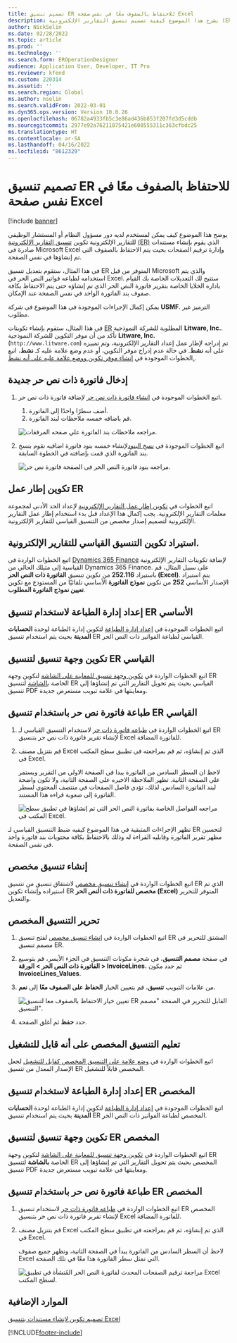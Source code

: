 ```yaml
---
title: تصميم تنسيق ER للاحتفاظ بالصفوف معًا في نفس صفحة Excel
description: يشرح هذا الموضوع كيفية تصميم تنسيق التقارير الإلكترونية (ER) الذي يبقي الصفوف معًا في صفحة Microsoft Excel نفسها.
author: NickSelin
ms.date: 02/28/2022
ms.topic: article
ms.prod: ''
ms.technology: ''
ms.search.form: EROperationDesigner
audience: Application User, Developer, IT Pro
ms.reviewer: kfend
ms.custom: 220314
ms.assetid: ''
ms.search.region: Global
ms.author: nselin
ms.search.validFrom: 2022-03-01
ms.dyn365.ops.version: Version 10.0.26
ms.openlocfilehash: 06782a4933fb5c3e86ad436b853f207fd3d5cddb
ms.sourcegitcommit: 2977e92a76211875421e608555311c363cfbdc25
ms.translationtype: HT
ms.contentlocale: ar-SA
ms.lasthandoff: 04/16/2022
ms.locfileid: "8612329"
---
```

# <a name="design-an-er-format-to-keep-rows-together-on-the-same-excel-page"></a>تصميم تنسيق ER للاحتفاظ بالصفوف معًا في نفس صفحة Excel

[!include [banner](../includes/banner.md)]


يوضح هذا الموضوع كيف يمكن لمستخدم لديه دور مسؤول النظام أو المستشار الوظيفي للتقارير الإلكترونية تكوين [تنسيق التقارير الإلكترونية](general-electronic-reporting.md) [(ER)](er-overview-components.md#format-component) الذي يقوم بإنشاء مستندات صادرة في Microsoft Excel وإدارة ترقيم الصفحات بحيث يتم الاحتفاظ بالصفوف التي تم إنشاؤها في نفس الصفحة.

في هذا المثال، ستقوم بتعديل تنسيق ER المتوفر من قبل Microsoft والذي يتم استخدامه لطباعه فواتير النص الحر في Excel. ستتيح لك التعديلات الخاصة بك القيام باداره الخلايا الخاصة بتقرير فاتورة النص الحر الذي تم إنشاؤه حتى يتم الاحتفاظ بكافة صفوف بند الفاتورة الواحد في نفس الصفحة عند الإمكان.

يمكن إكمال الإجراءات الموجودة في هذا الموضوع في شركة **USMF**. الترميز غير مطلوب.

في هذا المثال، ستقوم بإنشاء تكوينات [ER](general-electronic-reporting.md#Configuration) المطلوبة للشركة النموذجية **Litware, Inc.**. تأكد من أن موفر التكوين للشركة النموذجية **Litware, Inc.** (`http://www.litware.com`) تم إدراجه لإطار عمل إعداد التقارير الإلكترونية، وتم تمييزه على أنه **نشط**. في حالة عدم إدراج موفر التكوين، أو عدم وضع علامة عليه كـ **نشط**، اتبع الخطوات الموجودة في [إنشاء موفر تكوين ووضع علامة عليه على أنه نشط.](tasks/er-configuration-provider-mark-it-active-2016-11.md).

## <a name="enter-a-new-free-text-invoice"></a>إدخال فاتورة ذات نص حر جديدة

1. اتبع الخطوات الموجودة في [إنشاء فاتورة ذات نص حر](../../../finance/accounts-receivable/create-free-text-invoice-new.md#create-a-free-text-invoice-1) لإضافة فاتورة ذات نص حر.

    1. أضف سطرًا واحدًا إلى الفاتورة.
    2. قم باضافه خمسه ملاحظات لبند الفاتورة.

    ![مراجعه ملاحظات بند الفاتورة علي صفحه المرفقات.](./media/er-keep-excel-rows-together-notes.png)

2. اتبع الخطوات الموجودة في [نسخ البنود](../../../finance/accounts-receivable/create-free-text-invoice-new.md#copy-lines)لإنشاء خمسه بنود فاتورة اضافيه تقوم بنسخ بند الفاتورة الذي قمت بإضافته في الخطوة السابقة.

    ![مراجعه بنود فاتورة النص الحر في الصفحة فاتورة نص حر.](./media/er-keep-excel-rows-together-invoice.png)

## <a name="configure-the-er-framework"></a>تكوين إطار عمل ER

اتبع الخطوات في [تكوين إطار عمل التقارير الإلكترونية](er-quick-start2-customize-report.md#ConfigureFramework) لإعداد الحد الأدنى لمجموعة معلمات التقارير الإلكترونية. يجب إكمال هذا الإعداد قبل بدء استخدام إطار عمل التقارير الإلكترونية لتصميم إصدار مخصص من التنسيق القياسي للتقارير الإلكترونية.

## <a name="import-the-standard-er-format-configuration"></a>استيراد تكوين التنسيق القياسي للتقارير الإلكترونية.

اتبع الخطوات الواردة في [Dynamics 365 Finance](er-quick-start2-customize-report.md#ImportERSolution1) لإضافة تكوينات التقارير الإلكترونية القياسية إلى مثيلك الحالي من Dynamics 365 Finance. على سبيل المثال، قم باستيراد **252.116** من تكوين تنسيق **الفاتورة ذات النص الحر (Excel)**. يتم استيراد الإصدار الأساسي **252** من تكوين **نموذج الفاتورة** الأساسي تلقائيًا من المستودع مع تكوين **تعيين نموذج الفاتورة المطلوب**.

## <a name="set-up-print-management-to-use-the-standard-er-format"></a>إعداد إدارة الطباعة لاستخدام تنسيق ER الأساسي

اتبع الخطوات الموجودة في [إعداد إدارة الطباعة](er-embed-images-header-footer-excel-reports.md#ConfigurePrintManagement1) لتكوين إدارة الطباعة لوحدة **الحسابات المدينة** بحيث يتم استخدام تنسيق ER القياسي لطباعة الفواتير ذات النص الحر.

## <a name="configure-a-format-destination-for-the-standard-er-format"></a>تكوين وجهة تنسيق لتنسيق ER القياسي

اتبع الخطوات الواردة في [تكوين وجهة تنسيق للمعاينة على الشاشة](er-quick-start1-new-solution.md#ConfigureDestination) لتكوين وجهة ER الخاصة [بالشاشة](er-destination-type-screen.md) لتنسيق ER القياسي بحيث يتم تحويل التقارير التي تم إنشاؤها إلى تنسيق PDF ومعاينتها في علامة تبويب مستعرض جديدة.

## <a name="print-a-free-text-invoice-by-using-the-standard-er-format"></a>طباعة فاتورة نص حر باستخدام تنسيق ER القياسي

1. اتبع الخطوات الواردة في [طباعه فاتورة ذات حر](er-embed-images-header-footer-excel-reports.md#ProcessInvoice1) لاستخدام التنسيق القياسي لـ ER لإنشاء تقرير فاتورة ذات نص حر بتنسيق Excel للفاتورة المضافة.
2. قم بتنزيل مصنف Excel الذي تم إنشاؤه، ثم قم بمراجعته في تطبيق سطح المكتب في Excel.

    لاحظ ان السطر السادس من الفاتورة يبدا في الصفحة الاولي من التقرير ويستمر علي الصفحة الثانية. تظهر الملاحظة الاخيره علي الصفحة الثانية، ولا تكون واضحة لبند الفاتورة السادس. لذلك، تؤدي فاصل الصفحات في منتصف المحتوي لسطر الفاتورة إلى صعوبة قراءه هذا المستند.

    ![مراجعه الفواصل الخاصة بفاتورة النص الحر التي تم إنشاؤها في تطبيق سطح المكتب في Excel.](./media/er-keep-excel-rows-together-invoice1.gif)

تظهر الإجراءات المتبقية في هذا الموضوع كيفيه ضبط التنسيق القياسي لـ ER لتحسين مظهر تقرير الفاتورة وقابليه القراءة له وذلك بالاحتفاظ بكافة محتويات بند فاتورة واحد في نفس الصفحة.

## <a name="create-a-custom-format"></a>إنشاء تنسيق مخصص

اتبع الخطوات الواردة في [إنشاء تنسيق مخصص](er-embed-images-header-footer-excel-reports.md#DeriveProvidedFormat) لاشتقاق تنسيق من تنسيق ER الذي تم استيراده وإنشاء تكوين ER **مخصص للفاتورة ذات النص الحر (Excel)** المتوفر للتحرير والتعديل.

## <a name="edit-the-custom-format"></a>تحرير التنسيق المخصص

1. اتبع الخطوات الواردة في [إنشاء تنسيق مخصص](er-embed-images-header-footer-excel-reports.md#ConfigureDerivedFormat) لفتح تنسيق ER المشتق للتحرير في مصمم تنسيق ER.
2. في صفحة **مصمم التنسيق**، في شجرة مكونات التنسيق في الجزء الأيسر، قم بتوسيع **الفاتورة ذات النص الحر \> الورقة \> InvoiceLines**، ثم حدد مكون **InvoiceLines_Values**.
3. من علامات التبويب **تنسيق**، قم بتعيين الخيار **الحفاظ على الصفوف معًا**  إلى **نعم**.

    ![تعيين خيار الاحتفاظ بالصفوف معا لتنسيق ER القابل للتحرير في الصفحة "مصمم التنسيق".](./media/er-keep-excel-rows-together-format.png)

4. حدد **حفظ** ثم أغلق الصفحة.

## <a name="mark-the-custom-format-as-runnable"></a>تعليم التنسيق المخصص على أنه قابل للتشغيل

اتبع الخطوات الواردة في [وضع علامة على التنسيق المخصص كقابل للتشغيل](er-embed-images-header-footer-excel-reports.md#MarkFormatRunnable) لجعل الإصدار المعدل من تنسيق ER المخصص قابلاً للتشغيل.

## <a name="set-up-print-management-to-use-the-custom-er-format"></a>إعداد إدارة الطباعة لاستخدام تنسيق ER المخصص

اتبع الخطوات الموجودة في [إعداد إدارة الطباعة](er-embed-images-header-footer-excel-reports.md#ConfigurePrintManagement2) لتكوين إدارة الطباعة لوحدة **الحسابات المدينة** بحيث يتم استخدام تنسيق ER المخصص لطباعة الفواتير ذات النص الحر.

## <a name="configure-a-format-destination-for-the-custom-er-format"></a>تكوين وجهة تنسيق لتنسيق ER المخصص

اتبع الخطوات الواردة في [تكوين وجهة تنسيق للمعاينة على الشاشة](er-quick-start1-new-solution.md#ConfigureDestination) لتكوين وجهة ER الخاصة **بالشاشة** لتنسيق ER المخصص بحيث يتم تحويل التقارير التي تم إنشاؤها إلى تنسيق PDF ومعاينتها في علامة تبويب مستعرض جديدة.

## <a name="print-a-free-text-invoice-by-using-the-custom-er-format"></a>طباعة فاتورة نص حر باستخدام تنسيق ER المخصص

1. اتبع الخطوات الواردة في [طباعه فاتورة ذات حر](er-embed-images-header-footer-excel-reports.md#ProcessInvoice2) لاستخدام تنسيق ER المخصص لإنشاء تقرير فاتورة ذات نص حر بتنسيق Excel للفاتورة المضافة.
2. قم بتنزيل مصنف Excel الذي تم إنشاؤه، ثم قم بمراجعته في تطبيق سطح المكتب في Excel.

    لاحظ أن السطر السادس من الفاتورة يبدأ في الصفحة الثانية، وتظهر جميع صفوف Excel التي تمثل سطر الفاتورة هذا معًا في تلك الصفحة.

    ![مراجعة ترقيم الصفحات المحدث لفاتورة النص الحر المُنشأة في تطبيق Excel لسطح المكتب.](./media/er-keep-excel-rows-together-invoice2.gif)

## <a name="additional-resources"></a>الموارد الإضافية

[تصميم تكوين لإنشاء مستندات بتنسيق Excel](er-fillable-excel.md)

[!INCLUDE[footer-include](../../../includes/footer-banner.md)]
